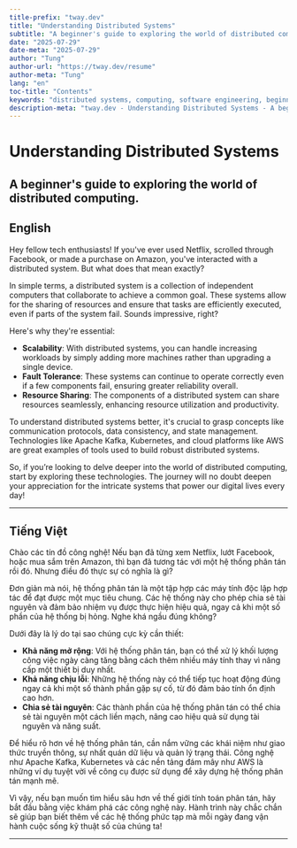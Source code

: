 ```yaml
---
title-prefix: "tway.dev"
title: "Understanding Distributed Systems"
subtitle: "A beginner's guide to exploring the world of distributed computing."
date: "2025-07-29"
date-meta: "2025-07-29"
author: "Tung"
author-url: "https://tway.dev/resume"
author-meta: "Tung"
lang: "en"
toc-title: "Contents"
keywords: "distributed systems, computing, software engineering, beginners, tech guide"
description-meta: "tway.dev - Understanding Distributed Systems - A beginner's guide to exploring the world of distributed computing."
---
```


# Understanding Distributed Systems
## A beginner's guide to exploring the world of distributed computing.

## English
Hey fellow tech enthusiasts! If you've ever used Netflix, scrolled through Facebook, or made a purchase on Amazon, you've interacted with a distributed system. But what does that mean exactly?

In simple terms, a distributed system is a collection of independent computers that collaborate to achieve a common goal. These systems allow for the sharing of resources and ensure that tasks are efficiently executed, even if parts of the system fail. Sounds impressive, right?

Here's why they're essential:

- **Scalability**: With distributed systems, you can handle increasing workloads by simply adding more machines rather than upgrading a single device.
- **Fault Tolerance**: These systems can continue to operate correctly even if a few components fail, ensuring greater reliability overall.
- **Resource Sharing**: The components of a distributed system can share resources seamlessly, enhancing resource utilization and productivity.

To understand distributed systems better, it's crucial to grasp concepts like communication protocols, data consistency, and state management. Technologies like Apache Kafka, Kubernetes, and cloud platforms like AWS are great examples of tools used to build robust distributed systems.

So, if you’re looking to delve deeper into the world of distributed computing, start by exploring these technologies. The journey will no doubt deepen your appreciation for the intricate systems that power our digital lives every day!

---

## Tiếng Việt
Chào các tín đồ công nghệ! Nếu bạn đã từng xem Netflix, lướt Facebook, hoặc mua sắm trên Amazon, thì bạn đã tương tác với một hệ thống phân tán rồi đó. Nhưng điều đó thực sự có nghĩa là gì?

Đơn giản mà nói, hệ thống phân tán là một tập hợp các máy tính độc lập hợp tác để đạt được một mục tiêu chung. Các hệ thống này cho phép chia sẻ tài nguyên và đảm bảo nhiệm vụ được thực hiện hiệu quả, ngay cả khi một số phần của hệ thống bị hỏng. Nghe khá ngầu đúng không?

Dưới đây là lý do tại sao chúng cực kỳ cần thiết:

- **Khả năng mở rộng**: Với hệ thống phân tán, bạn có thể xử lý khối lượng công việc ngày càng tăng bằng cách thêm nhiều máy tính thay vì nâng cấp một thiết bị duy nhất.
- **Khả năng chịu lỗi**: Những hệ thống này có thể tiếp tục hoạt động đúng ngay cả khi một số thành phần gặp sự cố, từ đó đảm bảo tính ổn định cao hơn.
- **Chia sẻ tài nguyên**: Các thành phần của hệ thống phân tán có thể chia sẻ tài nguyên một cách liền mạch, nâng cao hiệu quả sử dụng tài nguyên và năng suất.

Để hiểu rõ hơn về hệ thống phân tán, cần nắm vững các khái niệm như giao thức truyền thông, sự nhất quán dữ liệu và quản lý trạng thái. Công nghệ như Apache Kafka, Kubernetes và các nền tảng đám mây như AWS là những ví dụ tuyệt vời về công cụ được sử dụng để xây dựng hệ thống phân tán mạnh mẽ.

Vì vậy, nếu bạn muốn tìm hiểu sâu hơn về thế giới tính toán phân tán, hãy bắt đầu bằng việc khám phá các công nghệ này. Hành trình này chắc chắn sẽ giúp bạn biết thêm về các hệ thống phức tạp mà mỗi ngày đang vận hành cuộc sống kỹ thuật số của chúng ta!

---